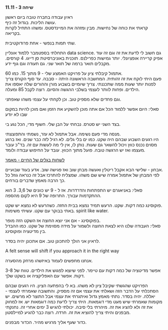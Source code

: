 **שיחה 3 \- 11.11**

ראיון עבודה בחברה טובה ביום ראשון  
עושה הליכות. בגדול זה כיף.   
קראתי את כוחה של נחישות. מבין ומזהה את המיינדסטס. ומשהו התחיל לקרות בקריאה.

שתי תמות בנפשי \- אחת פרודוקטיבית. 

התחלתי בספטמבר ללמוד אונליין data science. גם חשוב לי לדעת את זה וגם זה עוד אפיק קריירה אופציונלי. יותר גמישות כפרילנס. תוכנית באוניברסיטת סן דייגו. 4 קורסים. מקבלים תואר ברמה של תואר שני. גם תעודה וגם גוף ידע. 

אתמול קיבלתי ציון על פרויקט האמצע שלי \- 9 מתוך 15\. כמו 60\.   
פעם היתי לוקח את זה זהותית. המחשבה הראשונה היתה \- סבבה. עד סוף הקורס צריך לפנות יותר שעות ממה שתכננתי. צריך שיומיים בשבוע מורן וההורים שלה יאספו את הילדים. ופחות לוותר לעצמי בשלבי ההגשה והסיום. רוצה לקבל 85 ומעלה. 

וגם פחדים שלא מספיק טוב. וכן לקחתי על עצמי משהו שאפתני.

סאלי: היום אפשר ללמוד הכל אם אתה מוכן להשקיע את הזמן ואם מוכן להיות במקום שבו לא יודע

בצד השני יש סטרס. נבחתי על הבן שלי. חשוף מדי, הכל נגע בי. 

מנסה מדי פעם נשימה. אבל אתמול לא עזר, נשמתי והתפוצצתי.   
היו רגעים השבוע שבהם היה שקט. כמו ים בלי גלים. לא רגיל לזה כבר שנים. ואז ברגע מסוים נכנס כווץ ויכול להשאר גם שעות. נותן לו, אין לי מה לעשות עם זה. בד"כ עובר מעצמו ואז יש הרגשה טובה. פועל מתוך הכווץ. עובד על החיפוש עבודה ולומד. 

[לשחות בגלים של החיים \- מאמר](https://tadmor.biz/%D7%9C%D7%A9%D7%97%D7%95%D7%AA-%D7%91%D7%92%D7%9C%D7%99%D7%9D-%D7%A9%D7%9C-%D7%94%D7%97%D7%99%D7%99%D7%9D/)

אבחון \- שלישי הבא אקבל ריטלין ואעשה מבחן שוב ואז פגישה שוב. אדע בעוד שבועיים.  
לפי המבחן של אתמול אמרה שיש שם משהו. שמצליח להתרכז אבל זה כנראה גוזל כל כך הרבה מאמץ שדברים בורחים. 

סאלי: באניאגרם יש התפתחות והדרדרות. אז ל \- 9 יש כוונים של 3,6. 3 הוא ההתקדמות עבורך. התרופה של 9 היא לקום מהספה. 

פוקוסינג כמה דקות. שקט. הרעש תמיד נמצא בבית החזה. כשהרעש לא נמצא יש שקט.   
באתי בבוקר עם שקט. עשיתי משימות. spirit like water. 

בפוקוסינג \- אם אני יוצא החוצה אז השקט הזה מופר.   
סאלי: העבודה שלנו היא לצאת החוצה ולשמור על מידה מסוימת של שקט. כמו ההבדל בין מדיטציה ופוקוסינג. 

לראיון אני הולך להתכונן טוב. אם אתכונן יהיה בסדר. 

A felt sense will shift if you approach it in the right way

אנחנו מחפשים לעמוד באיזשהו מרחק מהסערה. 

אפשר מדיטציה של כמה דקות עם טיימר. לפני שיוצא לפגוש את הילדים. טווח של 3-8 דקות. אפשר עם האפליקציה או בשקט שלך.

הפרויקט שהגשתי שקיבל ציון לא משהו. בא לי בהפתעה הציון. היו רגעים שבהם הסתכלתי על הדבר הזה ושאלתי את עצמי אם זה מספיק. והתשובה שאמרתי לעצמי \- יאללה. יהיה בסדר. נתתי מאמץ גדול ואיתגרתי את עצמי אבל התוצר לא מרשים. יש מקומות שאמרתי שיש מעט מדי דוגמאות. היתי צריך לדעת כמה דוגמאות יש. אז למחוק את זה ולא להציג את זה. מיהרתי בלי סיבה. יכולתי להגיש 3 ימים אחרי זה. נחנקתי מבפנים והיתי צריך להוציא את זה. חרדה. רוצה כבר להגיע למיילסטון. 

כדור שעף אליך מרגיש מהיר. הכדור מבפנים. 

